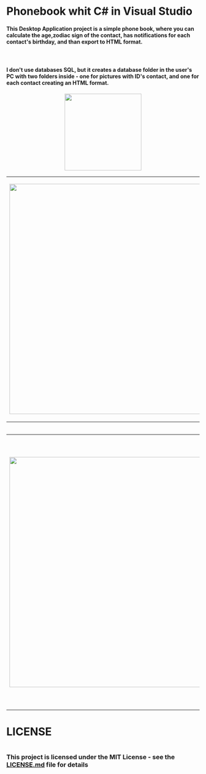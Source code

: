 # Phonebook whit C# in Visual Studio 
<h4> This Desktop Application project is a simple phone book, where you can calculate the age,zodiac sign of the contact, has notifications for each contact's birthday, and than export to HTML format. 
<h4/>
  <br/>
<h4> 
I don't use databases SQL, but it creates a database folder in the user's PC with two folders inside - one for pictures with ID's contact, and one for each contact creating an HTML format.
<h4/>  
  
 <p align="center">
  <img src="https://user-images.githubusercontent.com/52591976/79785636-75777800-8344-11ea-87d3-cae470ebba31.png"width =200/>
</p>
<table>
  <tr>
    <td>
      <p align="center">
  <img src="https://user-images.githubusercontent.com/52591976/84505011-44208600-acbd-11ea-997d-fb0c5eb59a5b.jpg"width =600/>
</p>
    </td>
    <td>
      <p align="center">
  <img src="https://user-images.githubusercontent.com/52591976/84771085-15662080-afd9-11ea-9a43-c94cb6adc7ee.png"width =600/>
</p>
    </td>
    
   <td>
   <p align="center">
  <img src="https://user-images.githubusercontent.com/52591976/84771132-27e05a00-afd9-11ea-820d-21a344f61906.png"width =600/>
</p>
  <td/>
  
  </tr>
    <table/>
    <table>
  <tr>
  <td>
  <p align="center">
  <img src="https://user-images.githubusercontent.com/52591976/84770973-e18afb00-afd8-11ea-90e8-b2c369077114.png"width =600/>
</p>
  <td/>
  <td>
  <p align="center">
  <img src="https://user-images.githubusercontent.com/52591976/84771169-37f83980-afd9-11ea-8a24-e6d01d0dfb05.png"width =680/>
</p>
  <td/>
    
<tr/>
<table/>
<div>
<h1> LICENSE <h1/>

<h3> This project is licensed under the MIT License - see the <a href="https://github.com/BlueButterflies/Phonebook/blob/master/LICENSE">LICENSE.md<a/> file for details <h3/>
<div/>
